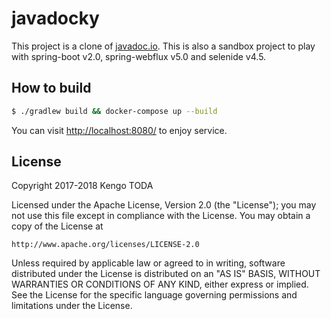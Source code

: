 # javadocky

This project is a clone of [javadoc.io](http://javadoc.io/).
This is also a sandbox project to play with spring-boot v2.0, spring-webflux v5.0 and selenide v4.5.


## How to build

```sh
$ ./gradlew build && docker-compose up --build
```

You can visit [http://localhost:8080/](http://localhost:8080/) to enjoy service.


## License

Copyright 2017-2018 Kengo TODA

Licensed under the Apache License, Version 2.0 (the "License");
you may not use this file except in compliance with the License.
You may obtain a copy of the License at

    http://www.apache.org/licenses/LICENSE-2.0

Unless required by applicable law or agreed to in writing, software
distributed under the License is distributed on an "AS IS" BASIS,
WITHOUT WARRANTIES OR CONDITIONS OF ANY KIND, either express or implied.
See the License for the specific language governing permissions and
limitations under the License.
